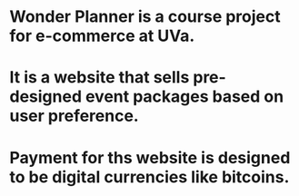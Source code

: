 # Wonder Planner is a course project for e-commerce at UVa.
# It is a website that sells pre-designed event packages based on user preference. 
# Payment for ths website is designed to be digital currencies like bitcoins.

